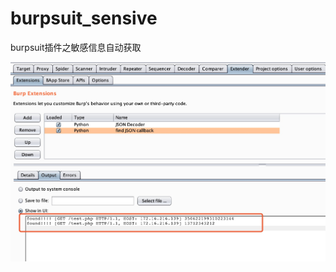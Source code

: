 # burpsuit_sensive
burpsuit插件之敏感信息自动获取

![效果](https://github.com/yu2lulu/burpsuit_sensive/blob/master/images/burpsuit.jpg)
